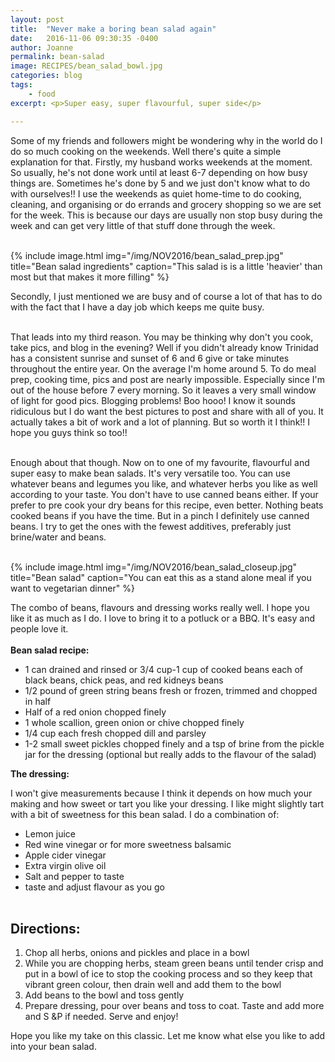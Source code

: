 ```yaml
---
layout: post
title:  "Never make a boring bean salad again"
date:   2016-11-06 09:30:35 -0400
author: Joanne
permalink: bean-salad
image: RECIPES/bean_salad_bowl.jpg
categories: blog
tags:
    - food
excerpt: <p>Super easy, super flavourful, super side</p>

---
```


Some of my friends and followers might be wondering why in the world do I do so much cooking on the weekends. Well there's quite a simple explanation for that.  Firstly, my husband works weekends at the moment. So usually, he's not done work until at least 6-7 depending on how busy things are.   Sometimes he's done by 5 and we just don't know what to do with ourselves!! I use the weekends as quiet home-time to do cooking, cleaning, and organising or do errands and grocery shopping so we are set for the week. This is because our days are usually non stop busy during the week and can get very little of that stuff done through the week.
<br><br>

{% include image.html
            img="/img/NOV2016/bean_salad_prep.jpg"
            title="Bean salad ingredients"
            caption="This salad is is a little 'heavier' than most but that makes it more filling" %}

Secondly, I just mentioned we are busy and of course a lot of that has to do with the fact that I have a day job which keeps me quite busy.  
<br>

That leads into my third reason.  You may be thinking why don't you cook, take pics, and blog in the evening? Well if you didn't already know Trinidad has a consistent sunrise and sunset of 6 and 6 give or take minutes throughout the entire year.  On the average I'm home around 5.  To do meal prep, cooking time, pics and post are nearly impossible. Especially since I'm out of the house before 7 every morning. So it leaves a very small window of light for good pics.  Blogging problems! Boo hooo! I know it sounds ridiculous but I do want the best pictures to post and share with all of you.  It actually takes a bit of work and a lot of planning.  But so worth it I think!! I hope you guys think so too!!
<br><br>

Enough about that though. Now on to one of my favourite, flavourful and super easy to make bean salads. It's very versatile too.  You can use whatever beans and legumes you like, and whatever herbs you like as well according to your taste. You don't have to use canned beans either. If your prefer to pre cook your dry beans for this recipe, even better.  Nothing beats cooked beans if you have the time. But in a pinch I definitely use canned beans.  I try to get the ones with the fewest additives, preferably just brine/water and beans.
<br><br>

{% include image.html
            img="/img/NOV2016/bean_salad_closeup.jpg"
            title="Bean salad"
            caption="You can eat this as a stand alone meal if you want to vegetarian dinner" %}

The combo of beans, flavours and dressing works really well. I hope you like it as much as I do.  I love to bring it to a potluck or a BBQ. It's easy and people love it.  
<br>
**Bean salad recipe:**

* 1 can drained and rinsed or 3/4 cup-1 cup of cooked beans each of black beans, chick peas, and red kidneys beans
* 1/2 pound of green string beans fresh or frozen, trimmed and chopped in half
* Half of a red onion chopped finely
* 1 whole scallion, green onion or chive chopped finely
* 1/4 cup each fresh chopped dill and parsley
* 1-2 small sweet pickles chopped finely and a tsp of brine from the pickle jar for the dressing (optional but really adds to the flavour of the salad)

**The dressing:**

I won't give measurements because I think it depends on how much your making and how sweet or tart you like your dressing.  I like might slightly tart with a bit of sweetness for this bean salad.
I do a combination of:

* Lemon juice
* Red wine vinegar or for more sweetness balsamic
* Apple cider vinegar
* Extra virgin olive oil
* Salt and pepper to taste
* taste and adjust flavour as you go
<br><br>

## Directions:

1. Chop all herbs, onions and pickles and place in a bowl
2. While you are chopping herbs, steam green beans until tender crisp and put in a bowl of ice to stop the cooking process and so they keep that vibrant green colour, then drain well and add them to the bowl
3. Add beans to the bowl and toss gently
4. Prepare dressing, pour over beans and toss to coat.  Taste and add more and S &P if needed.  Serve and enjoy!

Hope you like my take on this classic.  Let me know what else you like to add into your bean salad.  
